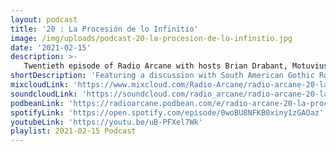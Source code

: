 ```yaml
---
layout: podcast
title: '20 : La Procesión de lo Infinitio'
image: /img/uploads/podcast-20-la-procesion-de-lo-infinitio.jpg
date: '2021-02-15'
description: >-
   Twentieth episode of Radio Arcane with hosts Brian Drabant, Motuvius Rex and AndrOspore : Featuring a discussion with South American Gothic Rock Romantics - La Procesión de lo Infinitio. We talk a bit about their history, process and life in their home city of Medellín, Colombia. Recorded from home studios as a production of Art Sanctuary in Louisville, KY.
shortDescription: 'Featuring a discussion with South American Gothic Rock Romantics - La Procesión de lo Infinitio.'
mixcloudLink: 'https://www.mixcloud.com/Radio-Arcane/radio-arcane-20-la-procesi%C3%B3n-de-lo-infinitio'
soundcloudLink: 'https://soundcloud.com/radio_arcane/radio-arcane-20-la-procesion-de-lo-infinitio'
podbeanLink: 'https://radioarcane.podbean.com/e/radio-arcane-20-la-procesion-de-lo-infinitio/'
spotifyLink: 'https://open.spotify.com/episode/0woBU8NFKB0xiny1zGAOaz'
youtubeLink: 'https://youtu.be/uB-PFXel7Wk'
playlist: 2021-02-15 Podcast
---
```

